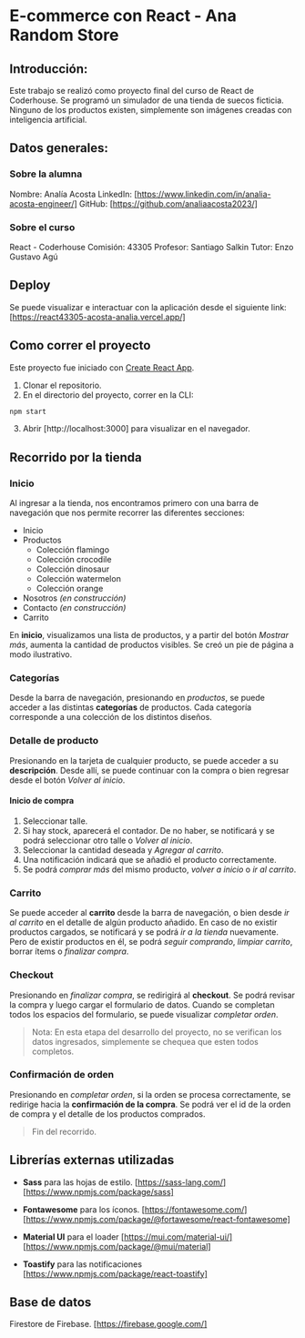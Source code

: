# E-commerce con React - Ana Random Store

## Introducción:
Este trabajo se realizó como proyecto final del curso de React de Coderhouse.
Se programó un simulador de una tienda de suecos ficticia. Ninguno de los productos existen, simplemente son imágenes creadas con inteligencia artificial.

## Datos generales:

### Sobre la alumna
Nombre: Analía Acosta
LinkedIn: [https://www.linkedin.com/in/analia-acosta-engineer/]
GitHub: [https://github.com/analiaacosta2023/]

### Sobre el curso
React - Coderhouse
Comisión: 43305
Profesor: Santiago Salkin
Tutor: Enzo Gustavo Agú

## Deploy
Se puede visualizar e interactuar con la aplicación desde el siguiente link:
[https://react43305-acosta-analia.vercel.app/]

## Como correr el proyecto
Este proyecto fue iniciado con [Create React App](https://github.com/facebook/create-react-app).
1. Clonar el repositorio.
2. En el directorio del proyecto, correr en la CLI:
```bash
npm start
```
3. Abrir [http://localhost:3000] para visualizar en el navegador.

## Recorrido por la tienda

### Inicio
Al ingresar a la tienda, nos encontramos primero con una barra de navegación que nos permite recorrer las diferentes secciones:
- Inicio
- Productos
    - Colección flamingo
    - Colección crocodile
    - Colección dinosaur
    - Colección watermelon
    - Colección orange
- Nosotros *(en construcción)*
- Contacto *(en construcción)*
- Carrito

En **inicio**, visualizamos una lista de productos, y a partir del botón *Mostrar más*, aumenta la cantidad de productos visibles.
Se creó un pie de página a modo ilustrativo.

### Categorías
Desde la barra de navegación, presionando en *productos*, se puede acceder a las distintas **categorías** de productos. Cada categoría corresponde a una colección de los distintos diseños.

### Detalle de producto
Presionando en la tarjeta de cualquier producto, se puede acceder a su **descripción**.
Desde allí, se puede continuar con la compra o bien regresar desde el botón *Volver al inicio*.

#### Inicio de compra
1. Seleccionar talle.
2. Si hay stock, aparecerá el contador. De no haber, se notificará y se podrá seleccionar otro talle o *Volver al inicio*. 
3. Seleccionar la cantidad deseada y *Agregar al carrito*.
4. Una notificación indicará que se añadió el producto correctamente.
5. Se podrá *comprar más* del mismo producto, *volver a inicio* o *ir al carrito*.

### Carrito
Se puede acceder al **carrito** desde la barra de navegación, o bien  desde *ir al carrito* en el detalle de algún producto añadido.
En caso de no existir productos cargados, se notificará y se podrá *ir a la tienda* nuevamente.
Pero de existir productos en él, se podrá *seguir comprando*, *limpiar carrito*, borrar ítems o *finalizar compra*.

### Checkout
Presionando en *finalizar compra*, se redirigirá al **checkout**.
Se podrá revisar la compra y luego cargar el formulario de datos.
Cuando se completan todos los espacios del formulario, se puede visualizar *completar orden*.
>Nota: En esta etapa del desarrollo del proyecto, no se verifican los datos ingresados, simplemente se chequea que esten todos completos.

### Confirmación de orden
Presionando en *completar orden*, si la orden se procesa correctamente, se redirige hacia la **confirmación de la compra**.
Se podrá ver el id de la orden de compra y el detalle de los productos comprados.
>Fin del recorrido.

## Librerías externas utilizadas

- **Sass** para las hojas de estilo.
[https://sass-lang.com/]
[https://www.npmjs.com/package/sass]

- **Fontawesome** para los íconos.
[https://fontawesome.com/]
[https://www.npmjs.com/package/@fortawesome/react-fontawesome]

- **Material UI** para el loader
[https://mui.com/material-ui/]
[https://www.npmjs.com/package/@mui/material]

- **Toastify** para las notificaciones
[https://www.npmjs.com/package/react-toastify]

## Base de datos
Firestore de Firebase.
[https://firebase.google.com/]